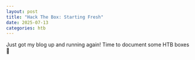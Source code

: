```yaml
---
layout: post
title: "Hack The Box: Starting Fresh"
date: 2025-07-13
categories: htb
---
```


Just got my blog up and running again! Time to document some HTB boxes  🚀

